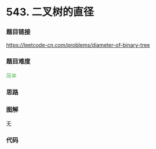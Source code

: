 # 543. 二叉树的直径

### 题目链接

https://leetcode-cn.com/problems/diameter-of-binary-tree

### 题目难度

<font color=#5CB85C>简单</font>

### 思路



### 图解

无

### 代码

```python
```